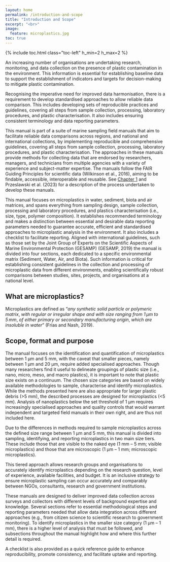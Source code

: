 ```yaml
---
layout: home
permalink: /introduction-and-scope
title: "Introduction and Scope"
excerpt: "<br>"
image:
  feature: microplastics.jpg
toc: true
---
```

{% include toc.html class="toc-left" h_min=2 h_max=2 %}

An increasing number of organisations are undertaking research, monitoring, and data collection on the presence of plastic contamination in the environment. This information is essential for establishing baseline data to support the establishment of indicators and targets for decision-making to mitigate plastic contamination.

 

Recognising the imperative need for improved data harmonisation, there is a requirement to develop standardised approaches to allow reliable data comparison. This includes developing sets of reproducible practices and guidelines, covering all steps from sample collection, processing, laboratory procedures, and plastic characterisation. It also includes ensuring consistent terminology and data reporting parameters. 

 

This manual is part of a suite of marine sampling field manuals that aim to facilitate reliable data comparisons across regions, and national and international collections, by implementing reproducible and comprehensive guidelines, covering all steps from sample collection, processing, laboratory procedures, and plastic characterisation. The approaches in these manuals provide methods for collecting data that are endorsed by researchers, managers, and technicians from multiple agencies with a variety of experience and subject-matter expertise. The manuals follow the FAIR Guiding Principles for scientific data (Wilkinson et al., 2016), aiming to be findable, accessible, interoperable and reusable. See [Chapter 1](https://introduction-field-manual.github.io/) and Przeslawski et al. (2023) for a description of the process undertaken to develop these manuals.

 

This manual focuses on microplastics in water, sediment, biota and air matrices, and spans everything from sampling design, sample collection, processing and laboratory procedures, and plastics characterisation (i.e., size, type, polymer composition). It establishes recommended terminology and makes a distinction between essential and desirable data reporting parameters needed to guarantee accurate, efficient and standardised approaches to microplastic analysis in the environment. It also includes a checklist to facilitate reporting. Aligned with international guidelines, such as those set by the Joint Group of Experts on the Scientific Aspects of Marine Environmental Protection (GESAMP) (GESAMP, 2019) the manual is divided into four sections, each dedicated to a specific environmental matrix (Sediment, Water, Air, and Biota). Such information is critical for establishing consistent guidelines in the collection and processing of microplastic data from different environments, enabling scientifically robust comparisons between studies, sites, projects, and organisations at a national level.


## What are microplastics?

Microplastics are defined as “_any synthetic solid particle or polymeric matrix_, _with regular or irregular shape and with size ranging from 1 μm to 5 mm_, _of either primary or secondary manufacturing origin_, _which are insoluble in water_” (Frias and Nash, 2019). 


## Scope, format and purpose

The manual focuses on the identification and quantification of microplastics between 1 μm and 5 mm, with the caveat that smaller pieces, namely between 1 μm and 20 μm, require added specialised approaches. Though many researchers find it useful to delineate groupings of plastic size (i.e., nano, micro, meso, and macro plastics), it is important to note that plastic size exists on a continuum. The chosen size categories are based on widely available methodologies to sample, characterise and identify microplastics. While the methods presented here are also appropriate for larger plastic debris (>5 mm), the described processes are designed for microplastics (&lt;5 mm). Analysis of nanoplastics below the set threshold of 1 µm requires increasingly specialised approaches and quality controls that would warrant independent and targeted field manuals in their own right, and are thus not included here.  

 

Due to the differences in methods required to sample microplastics across the defined size range between 1 μm and 5 mm, this manual is divided into sampling, identifying, and reporting microplastics in two main size tiers. These include those that are visible to the naked eye (1 mm – 5 mm; visible microplastics) and those that are microscopic (1 μm – 1 mm; microscopic microplastics). 

 

This tiered approach allows research groups and organisations to accurately identify microplastics depending on the research question, level of experience, available facilities, and budget. It is an inclusive strategy to ensure microplastic sampling can occur accurately and comparably between NGOs, consultants, research and government institutions. 

 

These manuals are designed to deliver improved data collection across surveys and collectors with different levels of background expertise and knowledge. Several sections refer to essential methodological steps and reporting parameters needed that allow data integration across different approaches (e.g., from citizen science to scientific research to government monitoring). To identify microplastics in the smaller size category (1 μm – 1 mm), there is a higher level of analysis that must be followed, and subsections throughout the manual highlight how and where this further detail is required.

 

A checklist is also provided as a quick reference guide to enhance reproducibility, promote consistency, and facilitate uptake and reporting. 
